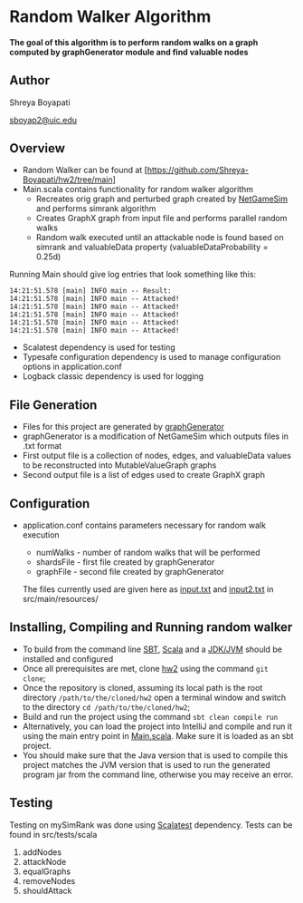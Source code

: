 Random Walker Algorithm
=======================
#### The goal of this algorithm is to perform random walks on a graph computed by graphGenerator module and find valuable nodes

Author
---
Shreya Boyapati

sboyap2@uic.edu

Overview
---
* Random Walker can be found at [https://github.com/Shreya-Boyapati/hw2/tree/main]
* Main.scala contains functionality for random walker algorithm
  * Recreates orig graph and perturbed graph created by [NetGameSim](https://github.com/0x1DOCD00D/NetGameSim) and performs simrank algorithm
  * Creates GraphX graph from input file and performs parallel random walks
  * Random walk executed until an attackable node is found based on simrank and valuableData property (valuableDataProbability = 0.25d)

 Running Main should give log entries that look something like this:
 ```14:21:51.578 [main] INFO org.apache.spark.SparkContext -- Successfully stopped SparkContext
14:21:51.578 [main] INFO main -- Result:
14:21:51.578 [main] INFO main -- Attacked!
14:21:51.578 [main] INFO main -- Attacked!
14:21:51.578 [main] INFO main -- Attacked!
14:21:51.578 [main] INFO main -- Attacked!
14:21:51.578 [main] INFO main -- Attacked!
```
* Scalatest dependency is used for testing
* Typesafe configuration dependency is used to manage configuration options in application.conf
* Logback classic dependency is used for logging

File Generation
---
* Files for this project are generated by [graphGenerator](https://github.com/Shreya-Boyapati/graphGenerator)
* graphGenerator is a modification of NetGameSim which outputs files in .txt format
* First output file is a collection of nodes, edges, and valuableData values to be reconstructed into MutableValueGraph graphs
* Second output file is a list of edges used to create GraphX graph

Configuration
---
* application.conf contains parameters necessary for random walk execution
  * numWalks - number of random walks that will be performed
  * shardsFile - first file created by graphGenerator
  * graphFile - second file created by graphGenerator
 
  The files currently used are given here as [input.txt](https://github.com/Shreya-Boyapati/hw2/blob/main/src/main/resources/input.txt) and [input2.txt](https://github.com/Shreya-Boyapati/hw2/blob/main/src/main/resources/input2.txt) in src/main/resources/

Installing, Compiling and Running random walker 
---
* To build from the command line [SBT](https://www.scala-sbt.org/release/docs/Setup.html), [Scala](https://www.scala-lang.org/download/) and a [JDK/JVM](https://docs.oracle.com/en/java/javase/) should be installed and configured
* Once all prerequisites are met, clone [hw2](https://github.com/Shreya-Boyapati/hw2/tree/main) using the command ```git clone```;
* Once the repository is cloned, assuming its local path is the root directory ```/path/to/the/cloned/hw2``` open a terminal window and switch to the directory ```cd /path/to/the/cloned/hw2```;
* Build and run the project using the command ```sbt clean compile run```
* Alternatively, you can load the project into IntelliJ and compile and run it using the main entry point in [Main.scala](src/main/scala/Main.scala). Make sure it is loaded as an sbt project.
* You should make sure that the Java version that is used to compile this project matches the JVM version that is used to run the generated program jar from the command line, otherwise you may receive an error.

Testing
---
Testing on mySimRank was done using [Scalatest](https://github.com/scalatest/) dependency. Tests can be found in src/tests/scala
  1. addNodes
  2. attackNode
  3. equalGraphs
  4. removeNodes
  5. shouldAttack
